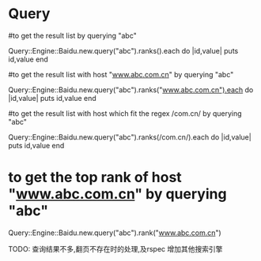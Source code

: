 Query
==========


#to get the result list by querying "abc"

Query::Engine::Baidu.new.query("abc").ranks().each do |id,value|
    puts id,value
end

#to get the result list with host "www.abc.com.cn" by querying "abc"

Query::Engine::Baidu.new.query("abc").ranks("www.abc.com.cn").each do |id,value|
    puts id,value
end

#to get the result list with host which fit the regex /com.cn/ by querying "abc"

Query::Engine::Baidu.new.query("abc").ranks(/com.cn/).each do |id,value|
    puts id,value
end

# to get the top rank of host "www.abc.com.cn" by querying "abc"

Query::Engine::Baidu.new.query("abc").rank("www.abc.com.cn")

TODO:
查询结果不多,翻页不存在时的处理,及rspec
增加其他搜索引擎

